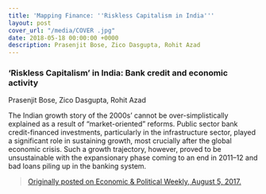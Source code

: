 ```yaml
---
title: 'Mapping Finance: ''Riskless Capitalism in India'''
layout: post
cover_url: "/media/COVER .jpg"
date: 2018-05-18 00:00:00 +0000
description: Prasenjit Bose, Zico Dasgupta, Rohit Azad
---
```

### ‘Riskless Capitalism’ in India: Bank credit and economic activity

Prasenjit Bose, Zico Dasgupta, Rohit Azad

The  Indian growth story of the 2000s’ cannot be over-simplistically  explained as a result of “market-oriented” reforms. Public sector bank  credit-financed investments, particularly in the infrastructure sector,  played a significant role in sustaining growth, most crucially after the  global economic crisis. Such a growth trajectory, however, proved to be  unsustainable with the expansionary phase coming to an end in 2011–12  and bad loans piling up in the banking system.  
 

> [Originally posted on Economic & Political Weekly, August 5, 2017.](http://www.mappingfinance.org/uploads/riskless_capitalism.pdf)